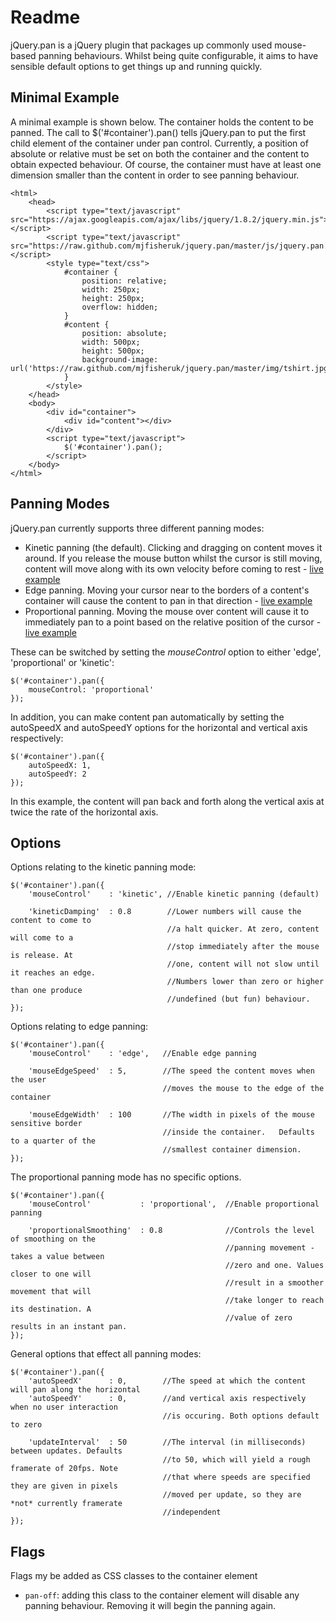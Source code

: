 Readme
======

jQuery.pan is a jQuery plugin that packages up commonly used mouse-based panning behaviours. Whilst being quite configurable, it aims to have sensible default options to get things up and running quickly.

Minimal Example
---------------

A minimal example is shown below. The container holds the content to be panned. The call to $('#container').pan() tells jQuery.pan to put the first child element of the container under pan control. Currently, a position of absolute or relative must be set on both the container and the content to obtain expected behaviour. Of course, the container must have at least one dimension smaller than the content in order to see panning behaviour.

	<html>
	    <head>
	        <script type="text/javascript" src="https://ajax.googleapis.com/ajax/libs/jquery/1.8.2/jquery.min.js"></script>
	        <script type="text/javascript" src="https://raw.github.com/mjfisheruk/jquery.pan/master/js/jquery.pan.js"></script>
	        <style type="text/css">
	            #container {
	                position: relative;
	                width: 250px;
	                height: 250px;
	                overflow: hidden;
	            }            
	            #content {
	                position: absolute;
	                width: 500px;
	                height: 500px;
	                background-image: url('https://raw.github.com/mjfisheruk/jquery.pan/master/img/tshirt.jpg');
	            }
	        </style>
	    </head>
	    <body>
	        <div id="container">
	            <div id="content"></div>
	        </div>
	        <script type="text/javascript">
	            $('#container').pan();
	        </script>
	    </body>
	</html>

Panning Modes
-------------

jQuery.pan currently supports three different panning modes:

* Kinetic panning (the default). Clicking and dragging on content moves it around. If you release the mouse button whilst the cursor is still moving, content will move along with its own velocity before coming to rest - [live example](http://htmlpreview.github.com/?https://github.com/mjfisheruk/jquery.pan/blob/master/examples/kinetic.html)
* Edge panning. Moving your cursor near to the borders of a content's container will cause the content to pan in that direction - [live example](http://htmlpreview.github.com/?https://github.com/mjfisheruk/jquery.pan/blob/master/examples/edge.html)
* Proportional panning. Moving the mouse over content will cause it to immediately pan to a point based on the relative position of the cursor - [live example](http://htmlpreview.github.com/?https://github.com/mjfisheruk/jquery.pan/blob/master/examples/proportional.html)

These can be switched by setting the _mouseControl_ option to either 'edge', 'proportional' or 'kinetic':
	
	$('#container').pan({
		mouseControl: 'proportional'
	});

In addition, you can make content pan automatically by setting the autoSpeedX and autoSpeedY options for the horizontal and vertical axis respectively:

	$('#container').pan({
		autoSpeedX: 1,
		autoSpeedY: 2
	});

In this example, the content will pan back and forth along the vertical axis at twice the rate of the horizontal axis.

Options
-------

Options relating to the kinetic panning mode:

	$('#container').pan({
        'mouseControl'    : 'kinetic', //Enable kinetic panning (default)
    
        'kineticDamping'  : 0.8        //Lower numbers will cause the content to come to
        							   //a halt quicker. At zero, content will come to a
        							   //stop immediately after the mouse is release. At
        							   //one, content will not slow until it reaches an edge.
        							   //Numbers lower than zero or higher than one produce
        							   //undefined (but fun) behaviour.
    });

Options relating to edge panning:

	$('#container').pan({
        'mouseControl'    : 'edge',   //Enable edge panning

        'mouseEdgeSpeed'  : 5,        //The speed the content moves when the user
                                      //moves the mouse to the edge of the container
        
        'mouseEdgeWidth'  : 100       //The width in pixels of the mouse sensitive border
                                      //inside the container.	Defaults to a quarter of the
                                      //smallest container dimension.			
    });

The proportional panning mode has no specific options.

	$('#container').pan({
        'mouseControl'           : 'proportional',  //Enable proportional panning
    
        'proportionalSmoothing'  : 0.8              //Controls the level of smoothing on the
                                                    //panning movement - takes a value between
                                                    //zero and one. Values closer to one will
                                                    //result in a smoother movement that will
                                                    //take longer to reach its destination. A
                                                    //value of zero results in an instant pan.
    });

General options that effect all panning modes:

	$('#container').pan({
		'autoSpeedX'      : 0,        //The speed at which the content will pan along the horizontal
		'autoSpeedY'      : 0,        //and vertical axis respectively when no user interaction
		                              //is occuring. Both options default to zero
        
        'updateInterval'  : 50        //The interval (in milliseconds) between updates. Defaults
                                      //to 50, which will yield a rough framerate of 20fps. Note
                                      //that where speeds are specified they are given in pixels
                                      //moved per update, so they are *not* currently framerate
                                      //independent
    });

Flags
-----

Flags my be added as CSS classes to the container element

* `pan-off`: adding this class to the container element will disable any panning behaviour. Removing it will begin the panning again.

